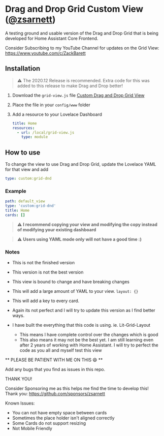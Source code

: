 # Drag and Drop Grid Custom View ([@zsarnett](https://github.com/sponsors/zsarnett))

A testing ground and usable version of the Drag and Drop Grid that is being developed for Home Assistant Core Frontend.

Consider Subscribing to my YouTube Channel for updates on the Grid View: https://www.youtube.com/c/ZackBarett

## Installation

> :warning: The 2020.12 Release is recommended. Extra code for this was added to this release to make Drag and Drop better!

1. Download the `grid-view.js` file [Custom Drag and Drop Grid View](https://github.com/zsarnett/Custom-Grid-View/releases)
2. Place the file in your `config/www` folder
3. Add a resource to your Lovelace Dashboard

   ```yaml
   title: Home
   resources:
     - url: /local/grid-view.js
       type: module
   ```

## How to use

To change the view to use Drag and Drop Grid, update the Lovelace YAML for that view and add

```yaml
type: custom:grid-dnd
```

### Example

```yaml
path: default_view
type: 'custom:grid-dnd'
title: Home
cards: []
```

> :warning: **I recommend copying your view and modifying the copy instead of modifying your existing dashboard**

> :warning: **Users using YAML mode only will not have a good time :)**

### Notes

* This is not the finished version
* This version is not the best version
* This view is bound to change and have breaking changes
* This will add a large amount of YAML to your view. `layout: {}`
* This will add a key to every card.
* Again its not perfect and I will try to update this version as I find better ways.


* I have built the everything that this code is using. ie. Lit-Grid-Layout
   * This means I have complete control over the changes which is good
   * This also means it may not be the best yet. I am still learning even after 2 years of working with Home Assistant. I will try to perfect the code as you all and myself test this view
 


** PLEASE BE PATIENT WITH ME ON THIS :smile: **

Add any bugs that you find as issues in this repo. 

THANK YOU!

Consider Sponsoring me as this helps me find the time to develop this! Thank you: https://github.com/sponsors/zsarnett


Known Issues:

* You can not have empty space between cards
* Sometimes the place holder isn't aligned correctly
* Some Cards do not support resizing 
* Not Mobile Friendly
